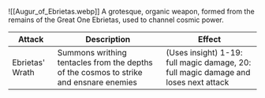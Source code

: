 ![[Augur_of_Ebrietas.webp]]
A grotesque, organic weapon, formed from the remains of the Great One Ebrietas, used to channel cosmic power.

| Attack          | Description                                                                            | Effect                                                                              |
| --------------- | -------------------------------------------------------------------------------------- | ----------------------------------------------------------------------------------- |
| Ebrietas' Wrath | Summons writhing tentacles from the depths of the cosmos to strike and ensnare enemies | (Uses insight) 1-19: full magic damage, 20: full magic damage and loses next attack |
